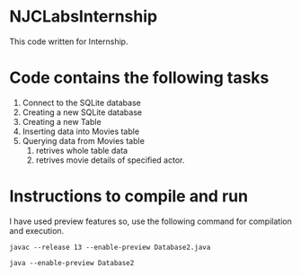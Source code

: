 # NJCLabsInternship

This code written for Internship.

# Code contains the following tasks
1. Connect to the SQLite database
2. Creating a new SQLite database
3. Creating a new Table
4. Inserting data into Movies table 
5. Querying data from Movies table 
    1. retrives whole table data
    2. retrives movie details of specified actor.
   
   
# Instructions to compile and run
I have used preview features so, use the following command for compilation and execution.

```javac --release 13 --enable-preview Database2.java```

```java --enable-preview Database2```

